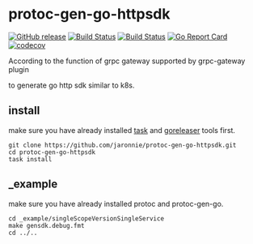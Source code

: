 # protoc-gen-go-httpsdk

[![GitHub release](https://img.shields.io/github/release/jaronnie/protoc-gen-go-httpsdk.svg?style=flat-square)](https://github.com/jaronnie/protoc-gen-go-httpsdk/releases/latest)
[![Build Status](https://img.shields.io/github/actions/workflow/status/jaronnie/protoc-gen-go-httpsdk/ci.yaml?branch=main&label=protoc-gen-go-httpsdk-golint&logo=github&style=flat-square)](https://github.com/jaronnie/protoc-gen-go-httpsdk/actions?query=workflow%3Aprotoc-gen-go-httpsdk-golint)
[![Build Status](https://img.shields.io/github/actions/workflow/status/jaronnie/protoc-gen-go-httpsdk/ci.yaml?branch=main&label=goreleaser-protoc-gen-go-httpsdk&logo=github&style=flat-square)](https://github.com/jaronnie/protoc-gen-go-httpsdk/actions?query=workflow%3Agoreleaser-protoc-gen-go-httpsdk)
[![Go Report Card](https://goreportcard.com/badge/github.com/jaronnie/protoc-gen-go-httpsdk?style=flat-square)](https://goreportcard.com/report/github.com/jaronnie/protoc-gen-go-httpsdk)
[![codecov](https://img.shields.io/codecov/c/github/jaronnie/protoc-gen-go-httpsdk?logo=codecov&style=flat-square)](https://codecov.io/gh/jaronnie/protoc-gen-go-httpsdk)

According to the function of grpc gateway supported by grpc-gateway plugin

to generate go http sdk similar to k8s.

## install

make sure you have already installed [task](https://github.com/go-task/task) and [goreleaser](https://github.com/goreleaser/goreleaser) tools first.

```shell
git clone https://github.com/jaronnie/protoc-gen-go-httpsdk.git
cd protoc-gen-go-httpsdk
task install
```

## _example

make sure you have already installed protoc and protoc-gen-go.

```shell
cd _example/singleScopeVersionSingleService
make gensdk.debug.fmt
cd ../..
```
